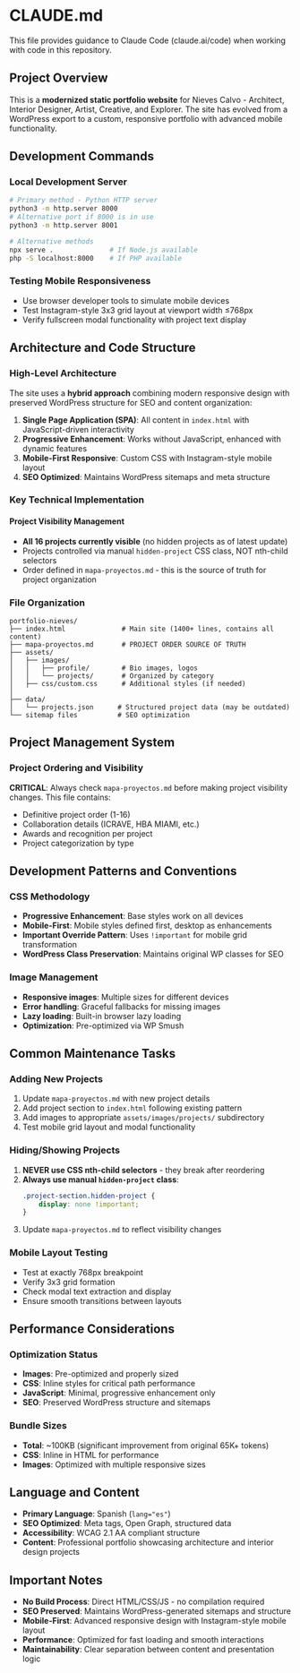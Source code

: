 # CLAUDE.md

This file provides guidance to Claude Code (claude.ai/code) when working with code in this repository.

## Project Overview

This is a **modernized static portfolio website** for Nieves Calvo - Architect, Interior Designer, Artist, Creative, and Explorer. The site has evolved from a WordPress export to a custom, responsive portfolio with advanced mobile functionality.

## Development Commands

### Local Development Server
```bash
# Primary method - Python HTTP server
python3 -m http.server 8000
# Alternative port if 8000 is in use
python3 -m http.server 8001

# Alternative methods
npx serve .              # If Node.js available
php -S localhost:8000    # If PHP available
```

### Testing Mobile Responsiveness
- Use browser developer tools to simulate mobile devices
- Test Instagram-style 3x3 grid layout at viewport width ≤768px
- Verify fullscreen modal functionality with project text display

## Architecture and Code Structure

### High-Level Architecture
The site uses a **hybrid approach** combining modern responsive design with preserved WordPress structure for SEO and content organization:

1. **Single Page Application (SPA)**: All content in `index.html` with JavaScript-driven interactivity
2. **Progressive Enhancement**: Works without JavaScript, enhanced with dynamic features
3. **Mobile-First Responsive**: Custom CSS with Instagram-style mobile layout
4. **SEO Optimized**: Maintains WordPress sitemaps and meta structure

### Key Technical Implementation


#### Project Visibility Management
- **All 16 projects currently visible** (no hidden projects as of latest update)
- Projects controlled via manual `hidden-project` CSS class, NOT nth-child selectors
- Order defined in `mapa-proyectos.md` - this is the source of truth for project organization


### File Organization
```
portfolio-nieves/
├── index.html              # Main site (1400+ lines, contains all content)
├── mapa-proyectos.md       # PROJECT ORDER SOURCE OF TRUTH
├── assets/
│   ├── images/
│   │   ├── profile/        # Bio images, logos
│   │   └── projects/       # Organized by category
│   ├── css/custom.css      # Additional styles (if needed)
│
├── data/
│   └── projects.json      # Structured project data (may be outdated)
└── sitemap files          # SEO optimization
```

## Project Management System

### Project Ordering and Visibility
**CRITICAL**: Always check `mapa-proyectos.md` before making project visibility changes. This file contains:
- Definitive project order (1-16)
- Collaboration details (ICRAVE, HBA MIAMI, etc.)
- Awards and recognition per project
- Project categorization by type


## Development Patterns and Conventions

### CSS Methodology
- **Progressive Enhancement**: Base styles work on all devices
- **Mobile-First**: Mobile styles defined first, desktop as enhancements
- **Important Override Pattern**: Uses `!important` for mobile grid transformation
- **WordPress Class Preservation**: Maintains original WP classes for SEO


### Image Management
- **Responsive images**: Multiple sizes for different devices
- **Error handling**: Graceful fallbacks for missing images
- **Lazy loading**: Built-in browser lazy loading
- **Optimization**: Pre-optimized via WP Smush

## Common Maintenance Tasks

### Adding New Projects
1. Update `mapa-proyectos.md` with new project details
2. Add project section to `index.html` following existing pattern
3. Add images to appropriate `assets/images/projects/` subdirectory
4. Test mobile grid layout and modal functionality

### Hiding/Showing Projects
1. **NEVER use CSS nth-child selectors** - they break after reordering
2. **Always use manual `hidden-project` class**:
   ```css
   .project-section.hidden-project {
       display: none !important;
   }
   ```
3. Update `mapa-proyectos.md` to reflect visibility changes

### Mobile Layout Testing
- Test at exactly 768px breakpoint
- Verify 3x3 grid formation
- Check modal text extraction and display
- Ensure smooth transitions between layouts

## Performance Considerations

### Optimization Status
- **Images**: Pre-optimized and properly sized
- **CSS**: Inline styles for critical path performance
- **JavaScript**: Minimal, progressive enhancement only
- **SEO**: Preserved WordPress structure and sitemaps

### Bundle Sizes
- **Total**: ~100KB (significant improvement from original 65K+ tokens)
- **CSS**: Inline in HTML for performance
- **Images**: Optimized with multiple responsive sizes

## Language and Content

- **Primary Language**: Spanish (`lang="es"`)
- **SEO Optimized**: Meta tags, Open Graph, structured data
- **Accessibility**: WCAG 2.1 AA compliant structure
- **Content**: Professional portfolio showcasing architecture and interior design projects

## Important Notes

- **No Build Process**: Direct HTML/CSS/JS - no compilation required
- **SEO Preserved**: Maintains WordPress-generated sitemaps and structure
- **Mobile-First**: Advanced responsive design with Instagram-style mobile layout
- **Performance**: Optimized for fast loading and smooth interactions
- **Maintainability**: Clear separation between content and presentation logic